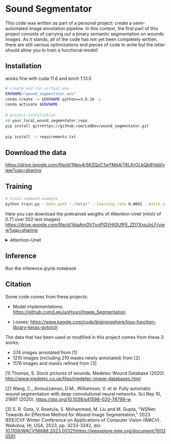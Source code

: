 
# Sound Segmentator   
This code was written as part of a personal project: create a semi-automated image annotation pipeline. 
In this context, the first part of this project consists of carrying out a binary semantic segmentation on wounds images. 
As it stands, all of the code has not yet been completely written, there are still various optimizations and pieces of code to write 
but the latter should allow you to train a functional model!

## Installation

works fine with cuda 11.6 and torch 1.13.0

```bash
# create and run virtual env
ENVNAME="wound_segmentator_env"
conda create -n $ENVNAME python==3.9.18 -y
conda activate $ENVNAME

# project installation
cd your_local_wound_segmentator_repo
pip install git+https://github.com/Le0Dev/wound_segmentator.git

pip install -r requirements.txt
```

## Download the data
https://drive.google.com/file/d/1Npv4r5KZQzC1wYMeAjT6LKrOLkQb9Vdd/view?usp=sharing

## Training
```bash
# train command example
python train.py --data_path "./data/" --learning_rate 0.0001 --batch_size 8 --epochs 100 --img_size 256
```

Here you can download the pretrained weigths of Attention-Unet (mIoU of 0.71 over 552 test images)
https://drive.google.com/file/d/1diaAmDV7voPlDVHt0UfFE_ZD7XxqJnLF/view?usp=sharing
<details>
<summary>Attention-Unet</summary>
<IMG src="./plots/iou_plot.png"/>
 train_size = 2208 images (val_ratio = 0.2), 
 img_size = 256,
 criterion = DiceBCELoss,  
 batch size = 8,
 epochs = 150,
 criterion = DiceBCELoss,
 GPU: RTX3070Ti 
</details>

## Inference
Run the inference.ipynb notebook

## Citation   
Some code comes from these projects:

- Model implementations: https://github.com/LeeJunHyun/Image_Segmentation
 
- Losses: https://www.kaggle.com/code/bigironsphere/loss-function-library-keras-pytorch

The data that has been used or modified in this project comes from these 3 works:
 - 374 images annotated from [1]
 - 1210 images (including 210 masks newly annotated) from [2]
 - 1176 images and masks refined from [3]

[1] Thomas, S. Stock pictures of wounds. Medetec Wound Database (2020). http://www.medetec.co.uk/files/medetec-image-databases.html

[2] Wang, C., Anisuzzaman, D.M., Williamson, V. et al. Fully automatic wound segmentation with deep convolutional neural networks. Sci Rep 10, 21897 (2020). https://doi.org/10.1038/s41598-020-78799-w

[3] S. R. Oota, V. Rowtula, S. Mohammed, M. Liu and M. Gupta, "WSNet: Towards An Effective Method for Wound Image Segmentation," 2023 IEEE/CVF Winter Conference on Applications of Computer Vision (WACV), Waikoloa, HI, USA, 2023, pp. 3233-3242, doi: [10.1109/WACV56688.2023.00325](https://ieeexplore.ieee.org/document/10030591)https://ieeexplore.ieee.org/document/10030591




 
